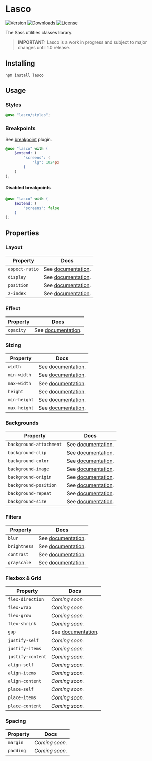 # Lasco

[![Version](https://flat.badgen.net/npm/v/lasco)](https://www.npmjs.com/package/lasco)
[![Downloads](https://flat.badgen.net/npm/dt/lasco)](https://www.npmjs.com/package/lasco)
[![License](https://flat.badgen.net/npm/license/lasco)](https://www.npmjs.com/package/lasco)

The Sass utilities classes library.

> **IMPORTANT:** Lasco is a work in progress and subject to major changes until 1.0 release.

## Installing

```shell
npm install lasco
```

## Usage

### Styles

```scss
@use "lasco/styles";
```

### Breakpoints

See [breakpoint](https://github.com/sass-collective/sass-collective/tree/master/packages/breakpoint#tokens) plugin.

```scss
@use "lasco" with (
    $extend: (
        "screens": (
            "lg": 1024px
        )
    )
);
```

#### Disabled breakpoints

```scss
@use "lasco" with (
    $extend: (
        "screens": false
    )
);
```

## Properties

### Layout

| Property       | Docs                                                      |
|----------------|-----------------------------------------------------------|
| `aspect-ratio` | See [documentation](/src/components/aspect-ratio#readme). |
| `display`      | See [documentation](/src/components/display#readme).      |
| `position`     | See [documentation](/src/components/position#readme).     |
| `z-index`      | See [documentation](/src/components/z-index#readme).      |

### Effect

| Property  | Docs                                                 |
|-----------|------------------------------------------------------|
| `opacity` | See [documentation](/src/components/opacity#readme). |

### Sizing

| Property     | Docs                                                    |
|--------------|---------------------------------------------------------|
| `width`      | See [documentation](/src/components/width#readme).      |
| `min-width`  | See [documentation](/src/components/width/min#readme).  |
| `max-width`  | See [documentation](/src/components/width/max#readme).  |
| `height`     | See [documentation](/src/components/height#readme).     |
| `min-height` | See [documentation](/src/components/height/min#readme). |
| `max-height` | See [documentation](/src/components/height/max#readme). |

### Backgrounds

| Property                | Docs                                                               |
|-------------------------|--------------------------------------------------------------------|
| `background-attachment` | See [documentation](/src/components/background/attachment#readme). |
| `background-clip`       | See [documentation](/src/components/background/clip#readme).       |
| `background-color`      | See [documentation](/src/components/background/color#readme).      |
| `background-image`      | See [documentation](/src/components/background/image#readme).      |
| `background-origin`     | See [documentation](/src/components/background/origin#readme).     |
| `background-position`   | See [documentation](/src/components/background/position#readme).   |
| `background-repeat`     | See [documentation](/src/components/background/repeat#readme).     |
| `background-size`       | See [documentation](/src/components/background/size#readme).       |

### Filters

| Property     | Docs                                                           |
|--------------|----------------------------------------------------------------|
| `blur`       | See [documentation](/src/components/filter/blur#readme).       |
| `brightness` | See [documentation](/src/components/filter/brightness#readme). |
| `contrast`   | See [documentation](/src/components/filter/contrast#readme).   |
| `grayscale`  | See [documentation](/src/components/filter/grayscale#readme).  |

### Flexbox & Grid

| Property          | Docs                                             |
|-------------------|--------------------------------------------------|
| `flex-direction`  | _Coming soon._                                   |
| `flex-wrap`       | _Coming soon._                                   |
| `flex-grow`       | _Coming soon._                                   |
| `flex-shrink`     | _Coming soon._                                   |
| `gap`             | See [documentation](/src/components/gap#readme). |
| `justify-self`    | _Coming soon._                                   |
| `justify-items`   | _Coming soon._                                   |
| `justify-content` | _Coming soon._                                   |
| `align-self`      | _Coming soon._                                   |
| `align-items`     | _Coming soon._                                   |
| `align-content`   | _Coming soon._                                   |
| `place-self`      | _Coming soon._                                   |
| `place-items`     | _Coming soon._                                   |
| `place-content`   | _Coming soon._                                   |

### Spacing

| Property  | Docs           |
|-----------|----------------|
| `margin`  | _Coming soon._ |
| `padding` | _Coming soon._ |

